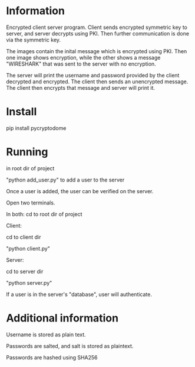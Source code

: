 # Information

Encrypted client server program.
Client sends encrypted symmetric key to server, and server decrypts using PKI.
Then further communication is done via the symmetric key.

The images contain the inital message which is encrypted using PKI.
Then one image shows encryption, while the other shows a message "WIRESHARK" that was sent to the server with no encryption.

The server will print the username and password provided by the client decrypted and encrypted. The client then sends an unencrypted message. The client then encrypts that message and server will print it. 

# Install  
pip install pycryptodome

# Running

in root dir of project

"python add_user.py" to add a user to the server

Once a user is added, the user can be verified on the server. 

Open two terminals. 

In both: cd to root dir of project

Client: 

cd to client dir

"python client.py"

Server:

cd to server dir

"python server.py"

If a user is in the server's "database", user will authenticate.

# Additional information

Username is stored as plain text.

Passwords are salted, and salt is stored as plaintext.

Passwords are hashed using SHA256